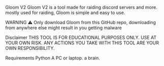 Gloom V2
Gloom V2  is a tool made for raiding discord servers and more. mostly used for raiding, Gloom  is simple and easy to use.

WARNING
⚠️ Only download Gloom  from this GitHub repo, downloading from anywhere else might result in you getting malware

Disclaimer
THIS TOOL IS FOR EDUCATIONAL PURPOSES ONLY. USE AT YOUR OWN RISK. ANY ACTIONS YOU TAKE WITH THIS TOOL ARE YOUR OWN RESPONSIBILITY.

Requirements
Python
A PC or laptop.
a brain.
